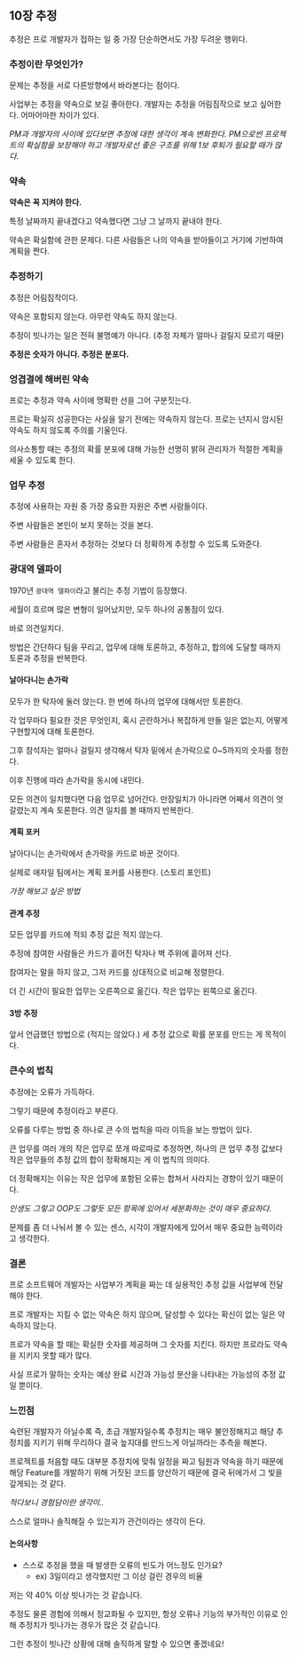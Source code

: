 ## 10장 추정

추정은 프로 개발자가 접하는 일 중 가장 단순하면서도 가장 두려운 행위다.

### 추정이란 무엇인가?

문제는 추정을 서로 다른방향에서 바라본다는 점이다.

사업부는 추정을 약속으로 보길 좋아한다. 개발자는 추정을 어림짐작으로 보고 싶어한다. 어마어마한 차이가 있다.

*PM과 개발자의 사이에 있다보면 추정에 대한 생각이 계속 변화한다. PM으로썬 프로젝트의 확실함을 보장해야 하고 개발자로선 좋은 구조를 위해 1보 후퇴가 필요할 때가 많다.*

### 약속

**약속은 꼭 지켜야 한다.**

특정 날짜까지 끝내겠다고 약속했다면 그냥 그 날까지 끝내야 한다.

약속은 확실함에 관한 문제다. 다른 사람들은 나의 약속을 받아들이고 거기에 기반하여 계획을 짠다.

### 추정하기

추정은 어림짐작이다.

약속은 포함되지 않는다. 아무런 약속도 하지 않는다.

추정이 빗나가는 일은 전혀 불명예가 아니다. (추정 자체가 얼마나 걸릴지 모르기 때문)

**추정은 숫자가 아니다. 추정은 분포다.**

### 엉겹결에 해버린 약속

프로는 추정과 약속 사이에 명확한 선을 그어 구분짓는다.

프로는 확실히 성공한다는 사실을 알기 전에는 약속하지 않는다. 프로는 넌지시 암시된 약속도 하지 않도록 주의를 기울인다.

의사소통할 때는 추정의 확률 분포에 대해 가능한 선명히 밝혀 관리자가 적절한 계획을 세울 수 있도록 한다.

### 업무 추정

추정에 사용하는 자원 중 가장 중요한 자원은 주변 사람들이다.

주변 사람들은 본인이 보지 못하는 것을 본다.

주변 사람들은 혼자서 추정하는 것보다 더 정확하게 추정할 수 있도록 도와준다.

### 광대역 델파이

1970년 `광대역 델파이`라고 불리는 추정 기법이 등장했다.

세월이 흐르며 많은 변형이 일어났지만, 모두 하나의 공통점이 있다.

바로 의견일치다.

방법은 간단하다 팀을 꾸리고, 업무에 대해 토론하고, 추정하고, 합의에 도달할 때까지 토론과 추정을 반복한다.

#### 날아다니는 손가락

모두가 한 탁자에 둘러 앉는다. 한 번에 하나의 업무에 대해서만 토론한다.

각 업무마다 필요한 것은 무엇인지, 혹시 곤란하거나 복잡하게 만들 일은 없는지, 어떻게 구현할지에 대해 토론한다.

그후 참석자는 얼마나 걸릴지 생각해서 탁자 밑에서 손가락으로 0~5까지의 숫자를 정한다.

이후 진행에 따라 손가락을 동시에 내민다.

모든 의견이 일치했다면 다음 업무로 넘어간다. 만장일치가 아니라면 어째서 의견이 엇갈렸는지 계속 토론한다. 의견 일치를 볼 때까지 반복한다.

#### 계획 포커

날아다니는 손가락에서 손가락을 카드로 바꾼 것이다.

실제로 애자일 팀에서는 계획 포커를 사용한다. (스토리 포인트)

*가장 해보고 싶은 방법*

#### 관계 추정

모든 업무를 카드에 적되 추정 값은 적지 않는다.

추정에 참여한 사람들은 카드가 흩어진 탁자나 벽 주위에 흩어져 선다.

참여자는 말을 하지 않고, 그저 카드를 상대적으로 비교해 정렬한다.

더 긴 시간이 필요한 업무는 오른쪽으로 옮긴다. 작은 업무는 왼쪽으로 옮긴다.

#### 3방 추정

앞서 언급했던 방법으로 (적지는 않았다.) 세 추정 값으로 확률 분포를 만드는 게 목적이다.

### 큰수의 법칙

추정에는 오류가 가득하다.

그렇기 때문에 추정이라고 부른다.

오류를 다루는 방법 중 하나로 큰 수의 법칙을 따라 이득을 보는 방법이 있다.

큰 업무를 여러 개의 작은 업무로 쪼개 따로따로 추정하면, 하나의 큰 업무 추정 값보다 작은 업무들의 추정 값의 합이 정확해지는 게 이 법칙의 의미다.

더 정확해지는 이유는 작은 업무에 포함된 오류는 합쳐서 사라지는 경향이 있기 때문이다.

*인생도 그렇고 OOP도 그렇듯 모든 항목에 있어서 세분화하는 것이 매우 중요하다.*

문제를 좀 더 나눠서 볼 수 있는 센스, 시각이 개발자에게 있어서 매우 중요한 능력이라고 생각한다.

### 결론

프로 소프트웨어 개발자는 사업부가 계획을 짜는 데 실용적인 추정 값을 사업부에 전달해야 한다.

프로 개발자는 지킬 수 없는 약속은 하지 않으며, 달성할 수 있다는 확신이 없는 일은 약속하지 않는다.

프로가 약속을 할 때는 확실한 숫자를 제공하며 그 숫자를 지킨다. 하지만 프로라도 약속을 지키지 못할 때가 많다.

사실 프로가 말하는 숫자는 예상 완료 시간과 가능성 분산을 나타내는 가능성의 추정 값일 뿐이다.

### 느낀점

숙련된 개발자가 아닐수록 즉, 초급 개발자일수록 추정치는 매우 불안정해지고 해당 추정치를 지키기 위해 무리하다 결국 늪지대를 만드느게 아닐까라는 추측을 해본다.

프로젝트를 처음할 때도 대부분 추정치에 맞춰 일정을 짜고 팀원과 약속을 하기 때문에 해당 Feature를 개발하기 위해 거짓된 코드를 양산하기 때문에 결국 뒤에가서 그 빛을 갚게되는 것 같다.

*적다보니 경험담이란 생각이..*

스스로 얼마나 솔직해질 수 있는지가 관건이라는 생각이 든다.

#### 논의사항

- 스스로 추정을 했을 때 발생한 오류의 빈도가 어느정도 인가요?
  - ex) 3일이라고 생각했지만 그 이상 걸린 경우의 비율

저는 약 40% 이상 빗나가는 것 같습니다.

추정도 물론 경험에 의해서 정교화될 수 있지만, 항상 오류나 기능의 부가적인 이유로 인해 추정치가 빗나가는 경우가 많은 것 같습니다.

그런 추정이 빗나간 상황에 대해 솔직하게 말할 수 있으면 좋겠네요!
